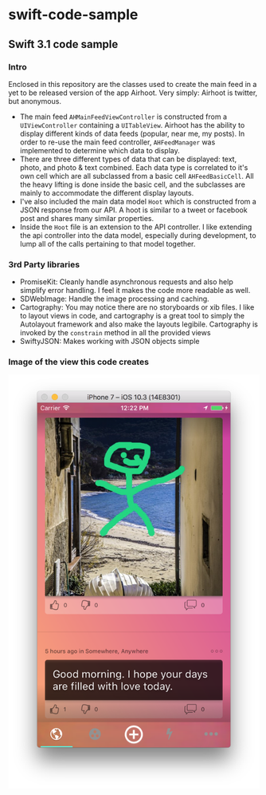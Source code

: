 # swift-code-sample
## Swift 3.1 code sample

### Intro
Enclosed in this repository are the classes used to create the main feed in a yet to be released version of the app Airhoot.  Very simply: Airhoot is twitter, but anonymous.  

*  The main feed `AHMainFeedViewController` is constructed from a `UIViewController` containing a `UITableView`.  Airhoot has the ability to display different kinds of data feeds (popular, near me, my posts).  In order to re-use the main feed controller, `AHFeedManager` was implemented to determine which data to display.
*  There are three different types of data that can be displayed: text, photo, and photo & text combined.  Each data type is correlated to it's own cell which are all subclassed from a basic cell `AHFeedBasicCell`.  All the heavy lifting is done inside the basic cell, and the subclasses are mainly to accommodate the different display layouts.
*  I've also included the main data model `Hoot` which is constructed from a JSON response from our API.  A hoot is similar to a tweet or facebook post and shares many similar properties.
*  Inside the `Hoot` file is an extension to the API controller.  I like extending the api controller into the data model, especially during development, to lump all of the calls pertaining to that model together.

### 3rd Party libraries

*  PromiseKit: Cleanly handle asynchronous requests and also help simplify error handling.  I feel it makes the code more readable as well.
*  SDWebImage: Handle the image processing and caching.
*  Cartography:  You may notice there are no storyboards or xib files.  I like to layout views in code, and cartography is a great tool to simply the Autolayout framework and also make the layouts legibile.  Cartography is invoked by the `constrain` method in all the provided views
*  SwiftyJSON:  Makes working with JSON objects simple

### Image of the view this code creates
![Feed Screenshot](/screenshot.png)
